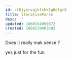 ```yaml
---
id: cf8jysrvqjkfxhklg0dfgr8
title: iterativeParse
desc: ''
updated: 1660154999072
created: 1660119483602
---
```



Does it really mak sense ?

yes just for the fun